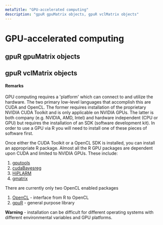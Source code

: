 ```yaml
---
metaTitle: "GPU-accelerated computing"
description: "gpuR gpuMatrix objects, gpuR vclMatrix objects"
---
```


# GPU-accelerated computing



## gpuR gpuMatrix objects




## gpuR vclMatrix objects




#### Remarks


GPU computing requires a 'platform' which can connect to and utilize the hardware.  The two primary low-level languages that accomplish this are CUDA and OpenCL.  The former requires installation of the proprietary NVIDIA CUDA Toolkit and is only applicable on NVIDIA GPUs.  The latter is both company (e.g. NVIDIA, AMD, Intel) and hardware independent (CPU or GPU) but requires the installation of an SDK (software development kit).  In order to use a GPU via R you will need to install one of these pieces of software first.

Once either the CUDA Toolkit or a OpenCL SDK is installed, you can install an appropriate R package.  Almost all the R GPU packages are dependent upon CUDA and limited to NVIDIA GPUs.  These include:

1. [gputools](https://cran.r-project.org/web/packages/gputools/index.html)
1. [cudaBayesreg](https://cran.r-project.org/web/packages/cudaBayesreg/index.html)
1. [HiPLARM](https://cran.r-project.org/web/packages/HiPLARM/index.html)
1. [gmatrix](https://cran.r-project.org/web/packages/gmatrix/index.html)

There are currently only two OpenCL enabled packages

1. [OpenCL](https://cran.r-project.org/web/packages/OpenCL/index.html) - interface from R to OpenCL
1. [gpuR](https://cran.r-project.org/web/packages/gpuR/index.html) - general purpose library

**Warning** - installation can be difficult for different operating systems with different environmental variables and GPU platforms.

